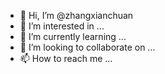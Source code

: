 - 👋 Hi, I’m @zhangxianchuan
- 👀 I’m interested in ...
- 🌱 I’m currently learning ...
- 💞️ I’m looking to collaborate on ...
- 📫 How to reach me ...

<!---
zhangxianchuan/zhangxianchuan is a ✨ special ✨ repository because its `README.md` (this file) appears on your GitHub profile.
You can click the Preview link to take a look at your changes.
--->
